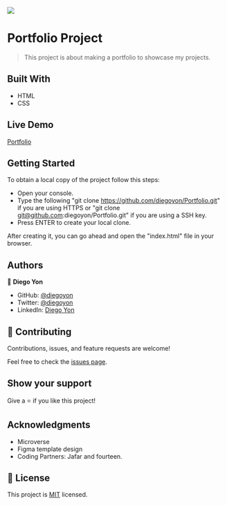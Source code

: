 ![](https://img.shields.io/badge/Microverse-blueviolet)

# Portfolio Project

> This project is about making a portfolio to showcase my projects.

## Built With

- HTML
- CSS

## Live Demo

[Portfolio](https://diegoyon.github.io/Portfolio/)

## Getting Started

To obtain a local copy of the project follow this steps:
- Open your console.
- Type the following "git clone https://github.com/diegoyon/Portfolio.git" if you are using HTTPS or "git clone git@github.com:diegoyon/Portfolio.git" if you are using a SSH key.
- Press ENTER to create your local clone.

After creating it, you can go ahead and open the "index.html" file in your browser.



## Authors

👤 **Diego Yon**

- GitHub: [@diegoyon](https://github.com/diegoyon)
- Twitter: [@diegoyon](https://twitter.com/diegoyon)
- LinkedIn: [Diego Yon](https://www.linkedin.com/in/diego-yon-9311aa41/)

## 🤝 Contributing

Contributions, issues, and feature requests are welcome!

Feel free to check the [issues page](../../issues/).

## Show your support

Give a ⭐️ if you like this project!

## Acknowledgments

- Microverse
- Figma template design
- Coding Partners: Jafar and fourteen.

## 📝 License

This project is [MIT](./MIT.md) licensed.
